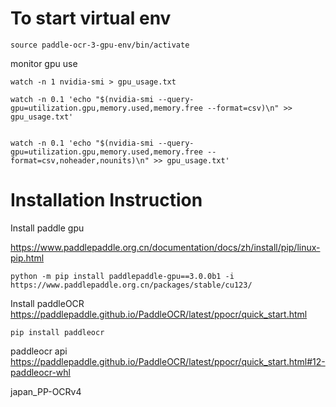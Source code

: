# To start virtual env
```
source paddle-ocr-3-gpu-env/bin/activate
```

monitor gpu use
```
watch -n 1 nvidia-smi > gpu_usage.txt

watch -n 0.1 'echo "$(nvidia-smi --query-gpu=utilization.gpu,memory.used,memory.free --format=csv)\n" >> gpu_usage.txt'


watch -n 0.1 'echo "$(nvidia-smi --query-gpu=utilization.gpu,memory.used,memory.free --format=csv,noheader,nounits)\n" >> gpu_usage.txt'
```

# Installation Instruction
Install paddle gpu

https://www.paddlepaddle.org.cn/documentation/docs/zh/install/pip/linux-pip.html
```
python -m pip install paddlepaddle-gpu==3.0.0b1 -i https://www.paddlepaddle.org.cn/packages/stable/cu123/

```

Install paddleOCR
https://paddlepaddle.github.io/PaddleOCR/latest/ppocr/quick_start.html
```
pip install paddleocr
```

paddleocr api
https://paddlepaddle.github.io/PaddleOCR/latest/ppocr/quick_start.html#12-paddleocr-whl

japan_PP-OCRv4